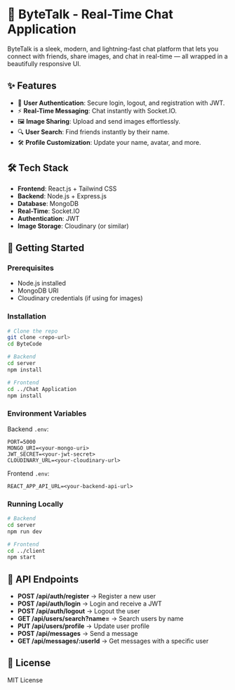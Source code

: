 # 🚀 ByteTalk - Real-Time Chat Application

ByteTalk is a sleek, modern, and lightning-fast chat platform that lets you connect with friends, share images, and chat in real-time — all wrapped in a beautifully responsive UI.

## ✨ Features

* 🔐 **User Authentication**: Secure login, logout, and registration with JWT.
* ⚡ **Real-Time Messaging**: Chat instantly with Socket.IO.
* 🖼 **Image Sharing**: Upload and send images effortlessly.
* 🔍 **User Search**: Find friends instantly by their name.
* 🛠 **Profile Customization**: Update your name, avatar, and more.

## 🛠 Tech Stack

* **Frontend**: React.js + Tailwind CSS
* **Backend**: Node.js + Express.js
* **Database**: MongoDB
* **Real-Time**: Socket.IO
* **Authentication**: JWT
* **Image Storage**: Cloudinary (or similar)

## 🚀 Getting Started

### Prerequisites

* Node.js installed
* MongoDB URI
* Cloudinary credentials (if using for images)

### Installation

```bash
# Clone the repo
git clone <repo-url>
cd ByteCode

# Backend
cd server
npm install

# Frontend
cd ../Chat Application
npm install
```

### Environment Variables

Backend `.env`:

```env
PORT=5000
MONGO_URI=<your-mongo-uri>
JWT_SECRET=<your-jwt-secret>
CLOUDINARY_URL=<your-cloudinary-url>
```

Frontend `.env`:

```env
REACT_APP_API_URL=<your-backend-api-url>
```

### Running Locally

```bash
# Backend
cd server
npm run dev

# Frontend
cd ../client
npm start
```

## 📡 API Endpoints

* **POST /api/auth/register** → Register a new user
* **POST /api/auth/login** → Login and receive a JWT
* **POST /api/auth/logout** → Logout the user
* **GET /api/users/search?name=** → Search users by name
* **PUT /api/users/profile** → Update user profile
* **POST /api/messages** → Send a message
* **GET /api/messages/\:userId** → Get messages with a specific user

## 📜 License

MIT License
